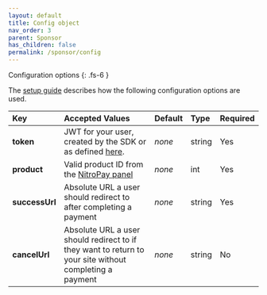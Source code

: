 ```yaml
---
layout: default
title: Config object
nav_order: 3
parent: Sponsor
has_children: false
permalink: /sponsor/config
---
```


Configuration options
{: .fs-6 }

The [setup guide](/sponsor/setup) describes how the following configuration options are used.

| Key            | Accepted Values                                                                                         | Default | Type   | Required |
| :------------- | :------------------------------------------------------------------------------------------------------ | :------ | :----- | :------- |
| **token**      | JWT for your user, created by the SDK or as defined [here](/sponsor/token).                             | _none_  | string | Yes      |
| **product**    | Valid product ID from the [NitroPay panel](https://panel.nitropay.com/sponsor/products)                 | _none_  | int    | Yes      |
| **successUrl** | Absolute URL a user should redirect to after completing a payment                                       | _none_  | string | Yes      |
| **cancelUrl**  | Absolute URL a user should redirect to if they want to return to your site without completing a payment | _none_  | string | No       |
